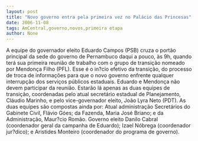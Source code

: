 ```yaml
---
layout: post
title: "Novo governo entra pela primeira vez no Palácio das Princesas"
date: 2006-11-08
tags: AmCentral,governo,novos,primeira etapa
author: None
---
```

A equipe do governador eleito Eduardo Campos (PSB) cruza o portão principal da sede do governo de Pernambuco daqui a pouco, às 9h, quando terá sua primeira reunião de trabalho com o grupo de transição nomeado por Mendonça Filho (PFL).
Esse é o in?cio efetivo da transição, do processo de troca de informações para que o novo governo enfrente qualquer interrupção dos serviços públicos estaduais.
Eduardo e Mendonça não devem participar da reunião. Estarão lá apenas as duas equipes de transição, coordenadas pelo atual secretário estadual de Planejamento, Cláudio Marinho, e pelo vice-governador eleito, João Lyra Neto (PDT).
As duas equipes são compostas ainda por:
Atual administração
Secretários do Gabinete Civil, Flávio Góes; da Fazenda, Maria José Briano; e da Administração, Maur?cio Romão.
Governo eleito
Danilo Cabral (coordenador geral da campanha de Eduardo); Izael Nóbrega (coordenador jur?dico); e Aristides Monteiro (coordenador do programa de governo). 